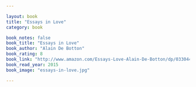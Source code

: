 ```yaml
---

layout: book
title: "Essays in Love"
category: book

book_notes: false
book_title: "Essays in Love"
book_author: "Alain De Botton"
book_rating: 8
book_link: "http://www.amazon.com/Essays-Love-Alain-De-Botton/dp/0330440780"
book_read_year: 2015
book_image: "essays-in-love.jpg"

---
```

